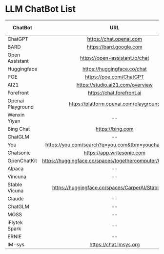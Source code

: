 # LLM ChatBot List



| ChatBot       | URL           | Parameter  | Tokens  | Output Quality
| ------------- |:---------------------------:| -----:| ------:|------:|
| ChatGPT | https://chat.openai.com |--|--| A |
| BARD | https://bard.google.com |--|--| A |
| Open Assistant |  https://open-assistant.io/chat |--|--| B |
| Huggingface |  https://huggingface.co/chat |--|--| B |
| POE |  https://poe.com/ChatGPT |--|--| A |
| AI21 | https://studio.ai21.com/overview |--|--| B |
| Forefront | https://chat.forefront.ai |--|--| B | 
| Openai Playground | https://platform.openai.com/playground |--|--| B |
| Wenxin Yiyan |-- |--|--| B |
| Bing Chat | https://bing.com |--|--| B |
| ChatGLM  |-- |--|--| B |
| You | https://you.com/search?q=you.com&tbm=youchat&cfr=chat|--|--| B |
| Chatsonic |  https://app.writesonic.com |--|--| B |
| OpenChatKit | https://huggingface.co/spaces/togethercomputer/OpenChatKit |--|--| B |
| Alpaca |-- |--|--| B |
| Vincuna |-- |--|--| B |
|Stable Vicuna | https://huggingface.co/spaces/CarperAI/StableVicuna|--|--| B |
| Claude |-- |--|--| B |
| ChatGLM |-- |--|--| B |
| MOSS |-- |--|--| B |
| iFlytek Spark |-- |--|--| B |
| ERNIE |-- |--|--| B |
| IM-sys |https://chat.lmsys.org |--|--| B |

